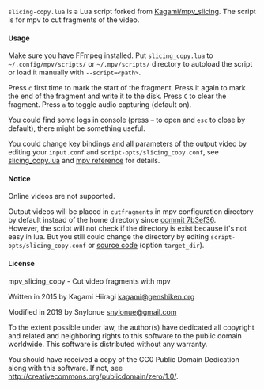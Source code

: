 `slicing-copy.lua` is a Lua script forked from [Kagami/mpv_slicing](https://github.com/Kagami/mpv_slicing).
The script is for mpv to cut fragments of the video.

#### Usage

Make sure you have FFmpeg installed. Put `slicing_copy.lua` to `~/.config/mpv/scripts/` or `~/.mpv/scripts/` directory to autoload the script or load it manually with `--script=<path>`.

Press `c` first time to mark the start of the fragment. Press it again to mark the end of the fragment and write it to the disk. Press `C` to clear the fragment. Press `a` to toggle audio capturing (default on).

You could find some logs in console (press `~` to open and `esc` to close by default), there might be something useful.

You could change key bindings and all parameters of the output video by editing your `input.conf` and `script-opts/slicing_copy.conf`, see [slicing_copy.lua](slicing_copy.lua) and [mpv reference](https://mpv.io/manual/master/#lua-scripting-on-update]]\)) for details.

#### Notice

Online videos are not supported.  

Output videos will be placed in `cutfragments` in mpv configuration directory by default instead of the home directory since [commit 7b3ef36](https://github.com/snylonue/mpv_slicing_copy/commit/7b3ef36fbe854f238e296a8b16af25bc281142c9).  
However, the script will not check if the directory is exist because it's not easy in lua. But you still could change the directory by editing `script-opts/slicing_copy.conf` or [source code](slicing_copy.lua) (option `target_dir`).

#### License

mpv_slicing_copy - Cut video fragments with mpv

Written in 2015 by Kagami Hiiragi <kagami@genshiken.org>

Modified in 2019 by Snylonue <snylonue@gmail.com>

To the extent possible under law, the author(s) have dedicated all copyright and related and neighboring rights to this software to the public domain worldwide. This software is distributed without any warranty.

You should have received a copy of the CC0 Public Domain Dedication along with this software. If not, see <http://creativecommons.org/publicdomain/zero/1.0/>.
